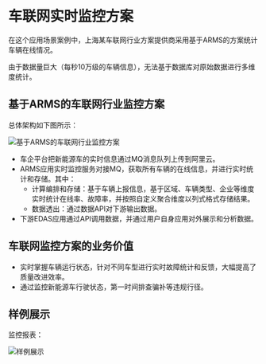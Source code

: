 # 车联网实时监控方案

在这个应用场景案例中，上海某车联网行业方案提供商采用基于ARMS的方案统计车辆在线情况。

由于数据量巨大（每秒10万级的车辆信息），无法基于数据库对原始数据进行多维度统计。

## 基于ARMS的车联网行业监控方案

总体架构如下图所示：

![基于ARMS的车联网行业监控方案](https://static-aliyun-doc.oss-accelerate.aliyuncs.com/assets/img/zh-CN/3941934751/p43443.png)

-   车企平台把新能源车的实时信息通过MQ消息队列上传到阿里云。
-   ARMS应用实时监控服务对接MQ，获取所有车辆的在线信息，并进行实时统计和存储。其中：
    -   计算编排和存储：基于车辆上报信息，基于区域、车辆类型、企业等维度实时统计在线率、故障率，并按照自定义聚合维度以列式格式存储结果。
    -   数据透出：通过数据API对下游输出数据。
-   下游EDAS应用通过API调用数据，并通过用户自身应用对外展示和分析数据。

## 车联网监控方案的业务价值

-   实时掌握车辆运行状态，针对不同车型进行实时故障统计和反馈，大幅提高了质量改进效率。
-   通过监控新能源车行驶状态，第一时间排查骗补等违规行径。

## 样例展示

监控报表：

![样例展示](https://static-aliyun-doc.oss-accelerate.aliyuncs.com/assets/img/zh-CN/4941934751/p43444.png)

